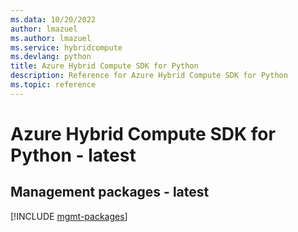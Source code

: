 ```yaml
---
ms.data: 10/20/2022
author: lmazuel
ms.author: lmazuel
ms.service: hybridcompute
ms.devlang: python
title: Azure Hybrid Compute SDK for Python
description: Reference for Azure Hybrid Compute SDK for Python
ms.topic: reference
---
```

# Azure Hybrid Compute SDK for Python - latest

## Management packages - latest
[!INCLUDE [mgmt-packages](hybrid-compute-mgmt-index.md)]